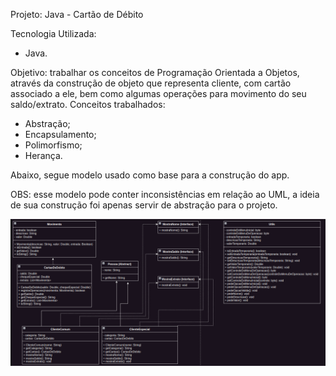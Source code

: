 Projeto: Java - Cartão de Débito

Tecnologia Utilizada:

- Java.

Objetivo: trabalhar os conceitos de Programação Orientada a Objetos, através da construção de objeto que representa cliente, com cartão associado a ele, bem como algumas operações para movimento do seu saldo/extrato. Conceitos trabalhados:

- Abstração; 
- Encapsulamento; 
- Polimorfismo; 
- Herança.

Abaixo, segue modelo usado como base para a construção do app.

OBS: esse modelo pode conter inconsistências em relação ao UML, a ideia de sua construção foi apenas servir de abstração para o projeto.

![alt text](https://github.com/lucianonevesln/java-cartao-de-debito/blob/main/img/modelagem.png)
